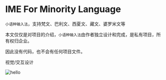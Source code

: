 # IME For Minority Language
`小语种输入法`，支持梵文、巴利文、西夏文、藏文、婆罗米文等

本文仅仅是对项目的介绍，`小语种输入法`由作者独立设计和完成，是私有项目，所有权归企业。

因此没有代码，也不会有任何项目文件。


视觉/交互设计

![hello](https://github.com/nzaocan/IME-For-Minority-language-/blob/master/hello.png)
